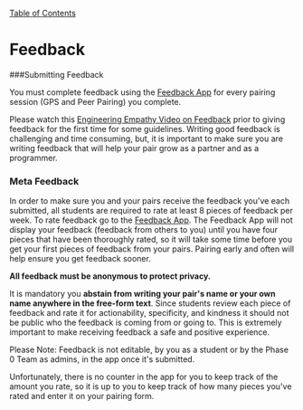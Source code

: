 [Table of Contents](README.md)

# Feedback

###Submitting Feedback

You must complete feedback using the [Feedback App](https://feedback.devbootcamp.com/) for every pairing session (GPS and Peer Pairing) you complete.

Please watch this [Engineering Empathy Video on Feedback](https://vimeo.com/99780302) prior to giving feedback for the first time for some guidelines. Writing good feedback is challenging and time consuming, but, it is important to make sure you are writing feedback that will help your pair grow as a partner and as a programmer.

### Meta Feedback

In order to make sure you and your pairs receive the feedback you've each submitted, all students are required to rate at least 8 pieces of feedback per week. To rate feedback go to the [Feedback App](https://feedback.devbootcamp.com/). The Feedback App will not display your feedback (feedback from others to you) until you have four pieces that have been thoroughly rated, so it will take some time before you get your first pieces of feedback from your pairs. Pairing early and often will help ensure you get feedback sooner.

**All feedback must be anonymous to protect privacy.**

It is mandatory you **abstain from writing your pair's name or your own name anywhere in the free-form text**. Since students review each piece of feedback and rate it for actionability, specificity, and kindness it should not be public who the feedback is coming from or going to. This is extremely important to make receiving feedback a safe and positive experience.

Please Note: Feedback is not editable, by you as a student or by the Phase 0 Team as admins, in the app once it's submitted.

Unfortunately, there is no counter in the app for you to keep track of the amount you rate, so it is up to you to keep track of how many pieces you've rated and enter it on your pairing form.
